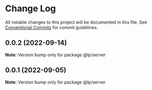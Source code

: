 # Change Log

All notable changes to this project will be documented in this file.
See [Conventional Commits](https://conventionalcommits.org) for commit guidelines.

## 0.0.2 (2022-09-14)

**Note:** Version bump only for package @lp/server





## 0.0.1 (2022-09-05)

**Note:** Version bump only for package @lp/server
